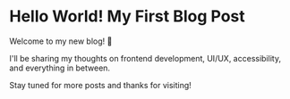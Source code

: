 # Hello World! My First Blog Post

Welcome to my new blog! 🎉

I'll be sharing my thoughts on frontend development, UI/UX, accessibility, and everything in between.

Stay tuned for more posts and thanks for visiting!